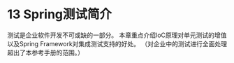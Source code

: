 # 13 Spring测试简介

测试是企业软件开发不可或缺的一部分。 本章重点介绍IoC原理对单元测试的增值以及Spring Framework对集成测试支持的好处。 （对企业中的测试进行全面处理超出了本参考手册的范围。）

